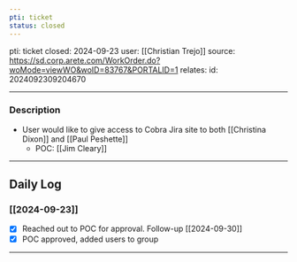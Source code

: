 ```yaml
---
pti: ticket
status: closed
---
```

pti: ticket 
closed: 2024-09-23
user: [[Christian Trejo]]
source: https://sd.corp.arete.com/WorkOrder.do?woMode=viewWO&woID=83767&PORTALID=1
relates: 
id: 2024092309204670

---
### Description
- User would like to give access to Cobra Jira site to both [[Christina Dixon]] and [[Paul Peshette]]
	- POC: [[Jim Cleary]]
---
## Daily Log
### [[2024-09-23]]
- [x] Reached out to POC for approval. Follow-up [[2024-09-30]]
- [x] POC approved, added users to group 
---




